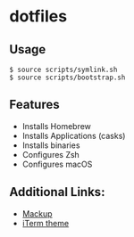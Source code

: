 # dotfiles

## Usage

```
$ source scripts/symlink.sh
$ source scripts/bootstrap.sh
```

## Features

- Installs Homebrew
- Installs Applications (casks)
- Installs binaries
- Configures Zsh
- Configures macOS

## Additional Links:

- [Mackup](https://github.com/lra/mackup)
- [iTerm theme](https://gist.github.com/LukeAskew/7791943)
